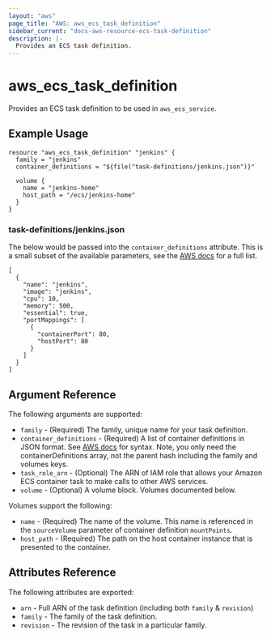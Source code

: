 ```yaml
---
layout: "aws"
page_title: "AWS: aws_ecs_task_definition"
sidebar_current: "docs-aws-resource-ecs-task-definition"
description: |-
  Provides an ECS task definition.
---
```


# aws\_ecs\_task\_definition

Provides an ECS task definition to be used in `aws_ecs_service`.

## Example Usage

```
resource "aws_ecs_task_definition" "jenkins" {
  family = "jenkins"
  container_definitions = "${file("task-definitions/jenkins.json")}"

  volume {
    name = "jenkins-home"
    host_path = "/ecs/jenkins-home"
  }
}
```

### task-definitions/jenkins.json

The below would be passed into the `container_definitions` attribute. This is a small subset of the available parameters, see the [AWS docs](https://docs.aws.amazon.com/AmazonECS/latest/developerguide/task_definition_parameters.html) for a full list.

```
[
  {
    "name": "jenkins",
    "image": "jenkins",
    "cpu": 10,
    "memory": 500,
    "essential": true,
    "portMappings": [
      {
        "containerPort": 80,
        "hostPort": 80
      }
    ]
  }
]
```

## Argument Reference

The following arguments are supported:

* `family` - (Required) The family, unique name for your task definition.
* `container_definitions` - (Required) A list of container definitions in JSON format. See [AWS docs](https://docs.aws.amazon.com/AmazonECS/latest/developerguide/create-task-definition.html) for syntax. Note, you only need the containerDefinitions array, not the parent hash including the family and volumes keys.
* `task_role_arn` - (Optional) The ARN of IAM role that allows your Amazon ECS container task to make calls to other AWS services. 
* `volume` - (Optional) A volume block. Volumes documented below.

Volumes support the following:

* `name` - (Required) The name of the volume. This name is referenced in the `sourceVolume` parameter of container definition `mountPoints`.
* `host_path` - (Required) The path on the host container instance that is presented to the container.

## Attributes Reference

The following attributes are exported:

* `arn` - Full ARN of the task definition (including both `family` & `revision`)
* `family` - The family of the task definition.
* `revision` - The revision of the task in a particular family.
